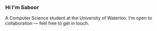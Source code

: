 <h3> Hi I'm Saboor </h3>
<p> A Computer Science student at the University of Waterloo. I'm open to collaboration — feel free to get in touch. </p>
